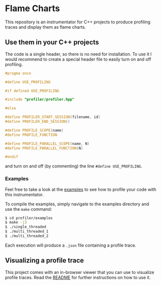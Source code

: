 # Flame Charts

This repository is an instrumentator for C++ projects to produce profiling traces and display them as flame charts.

## Use them in your C++ projects

The code is a single header, so there is no need for installation. To use it I would recommend to create a special header file to easily turn on and off profiling.

```c++
#pragma once

#define USE_PROFILING

#if defined USE_PROFILING

#include "profiler/profiler.hpp"

#else

#define PROFILER_START_SESSION(filename, id)
#define PROFILER_END_SESSION()

#define PROFILE_SCOPE(name)
#define PROFILE_FUNCTION

#define PROFILE_PARALLEL_SCOPE(name, N)
#define PROFILE_PARALLEL_FUNCTION(N)

#endif
```

and turn on and off (by commenting) the line `#define USE_PROFILING`.

### Examples

Feel free to take a look at the [examples](profiler/examples) to see how to profile your code with this instrumentator.

To compile the examples, simply navigate to the examples directory and use the `make` command:

```bash
$ cd profiler/examples
$ make -j3
$ ./single_threaded
$ ./multi_threaded_1
$ ./multi_threaded_2
```

Each execution will produce a `.json` file containing a profile trace.

## Visualizing a profile trace

This project comes with an in-browser viewer that you can use to visualize profile traces. Read the [README](viewer/README.md) for further instructions on how to use it.

